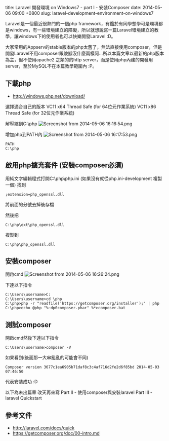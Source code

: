 title: Laravel 開發環境 on Windows7 - part I - 安裝Composer
date: 2014-05-06 09:00 +0800
slug: laravel-development-environment-on-windows7

Laravel是一個最近很熱門的一個php framework，有鑑於有同學想學可是環境都是windows，有一些環境建立的障礙，所以就想說寫一篇Laravel環境建立的教學，讓windows下的使用者也可以快樂開發Laravel  :D。

大家常用的Appserv的stable版本的php太舊了，無法直接使用composer，但是開發Laravel不用composer跟跛腳沒什麼兩樣阿...所以本篇文章以最新的php版本為主，但不使用apache2 之類的的http server，而是使用php內建的開發用server，至於MySQL不在本篇教學範圍內 :P。

<!-- SUMMARY_END -->

## 下載php
* http://windows.php.net/download/

選擇適合自己的版本
    VC11 x64 Thread Safe (for 64位元作業系統)
    VC11 x86 Thread Safe (for 32位元作業系統)

解壓縮到C:\php
![Screenshot from 2014-05-06 16:16:54.png](http://user-image.logdown.io/user/6349/blog/6343/post/197377/76ADaLGkRmuQEMqekgww_Screenshot%20from%202014-05-06%2016:16:54.png)

增加php到PATH內
![Screenshot from 2014-05-06 16:17:53.png](http://user-image.logdown.io/user/6349/blog/6343/post/197377/0indF8zcS5CHBs03UhJi_Screenshot%20from%202014-05-06%2016:17:53.png)

    PATH
    C:\php

## 啟用php擴充套件 (安裝composer必須)
用純文字編輯程式打開C:\php\php.ini (如果沒有就從php.ini-development 複製一個)
找到

    ;extension=php_openssl.dll

將前面的分號去掉後存檔

然後把

    C:\php\ext\php_openssl.dll

複製到

    C:\php\php_openssl.dll


## 安裝composer
開啟cmd
![Screenshot from 2014-05-06 16:26:24.png](http://user-image.logdown.io/user/6349/blog/6343/post/197377/R46kxDH5QQyWYHHUgB6L_Screenshot%20from%202014-05-06%2016:26:24.png)

下達以下指令
```text
C:\Users\username>C:
C:\Users\username>cd \php
C:\php>php -r "readfile('https://getcomposer.org/installer');" | php
C:\php>echo @php "%~dp0composer.phar" %*>composer.bat
```

## 測試composer
開啟cmd然後下達以下指令
```
C:\Users\username>composer -V
```
如果看到(後面那一大串亂亂的可能會不同)
```
Composer version 3677c1ea6905b71daf8c3c4af716d2fe2d6f85bd 2014-05-03 07:46:50
```    
代表安裝成功 :D

以下為未出篇章 改天再來寫
Part II - 使用composer與安裝laravel
Part III - laravel Quickstart

## 參考文件
* http://laravel.com/docs/quick
* https://getcomposer.org/doc/00-intro.md
